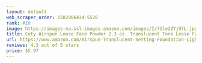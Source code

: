 ```yaml
---
layout: default 
﻿web_scraper_order: 1582906434-5528
rank: #10
image: https://images-na.ssl-images-amazon.com/images/I/71le2ZYj97L.jpg
title: Coty Airspun Loose Face Powder 2.3 oz. Translucent Tone Loose Face Powder, for Setting…
url: https://www.amazon.com/Airspun-Translucent-Setting-Foundation-Lightweight/dp/B000BNG4VU/ref=zg_mw_beauty_10?_encoding=UTF8&psc=1&refRID=3TZEQS81A9Z428JNZMKD
reviews: 4.3 out of 5 stars
price: $5.97 
---
```

